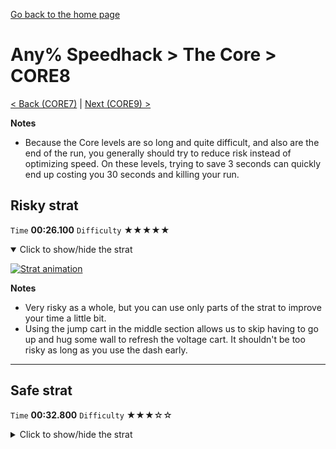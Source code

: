 [Go back to the home page](https://github.com/Doublevil/scbspeedrun)

# Any% Speedhack > The Core > CORE8

[< Back (CORE7)](https://github.com/Doublevil/scbspeedrun/blob/main/levels/any_sh/CORE/CORE7.md) | [Next (CORE9) >](https://github.com/Doublevil/scbspeedrun/blob/main/levels/any_sh/CORE/CORE9.md)

**Notes**
- Because the Core levels are so long and quite difficult, and also are the end of the run, you generally should try to reduce risk instead of optimizing speed. On these levels, trying to save 3 seconds can quickly end up costing you 30 seconds and killing your run.

## Risky strat

`Time` **00:26.100** `Difficulty` ★★★★★
<details open>
  <summary>Click to show/hide the strat</summary>

  [![Strat animation](https://github.com/Doublevil/scbspeedrun/blob/main/media/levels/CORE/CORE8_RiskyStrat.webp)](https://github.com/Doublevil/scbspeedrun/blob/main/media/levels/CORE/CORE8_RiskyStrat.mp4?raw=true)

  **Notes**
  - Very risky as a whole, but you can use only parts of the strat to improve your time a little bit.
  - Using the jump cart in the middle section allows us to skip having to go up and hug some wall to refresh the voltage cart. It shouldn't be too risky as long as you use the dash early.
</details>

---
## Safe strat

`Time` **00:32.800** `Difficulty` ★★★☆☆
<details>
  <summary>Click to show/hide the strat</summary>

  [![Strat animation](https://github.com/Doublevil/scbspeedrun/blob/main/media/levels/CORE/CORE8_SafeStrat.webp)](https://github.com/Doublevil/scbspeedrun/blob/main/media/levels/CORE/CORE8_SafeStrat.mp4?raw=true)
</details>
